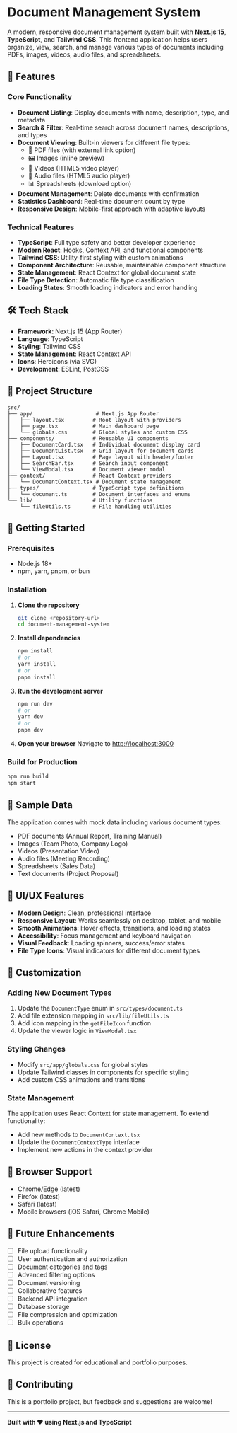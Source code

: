 # Document Management System

A modern, responsive document management system built with **Next.js 15**, **TypeScript**, and **Tailwind CSS**. This frontend application helps users organize, view, search, and manage various types of documents including PDFs, images, videos, audio files, and spreadsheets.

## 🚀 Features

### Core Functionality
- **Document Listing**: Display documents with name, description, type, and metadata
- **Search & Filter**: Real-time search across document names, descriptions, and types  
- **Document Viewing**: Built-in viewers for different file types:
  - 📄 PDF files (with external link option)
  - 🖼️ Images (inline preview)
  - 🎥 Videos (HTML5 video player)
  - 🎵 Audio files (HTML5 audio player)
  - 📊 Spreadsheets (download option)
- **Document Management**: Delete documents with confirmation
- **Statistics Dashboard**: Real-time document count by type
- **Responsive Design**: Mobile-first approach with adaptive layouts

### Technical Features
- **TypeScript**: Full type safety and better developer experience
- **Modern React**: Hooks, Context API, and functional components
- **Tailwind CSS**: Utility-first styling with custom animations
- **Component Architecture**: Reusable, maintainable component structure
- **State Management**: React Context for global document state
- **File Type Detection**: Automatic file type classification
- **Loading States**: Smooth loading indicators and error handling

## 🛠️ Tech Stack

- **Framework**: Next.js 15 (App Router)
- **Language**: TypeScript
- **Styling**: Tailwind CSS
- **State Management**: React Context API
- **Icons**: Heroicons (via SVG)
- **Development**: ESLint, PostCSS

## 📁 Project Structure

```
src/
├── app/                    # Next.js App Router
│   ├── layout.tsx         # Root layout with providers
│   ├── page.tsx           # Main dashboard page
│   └── globals.css        # Global styles and custom CSS
├── components/            # Reusable UI components
│   ├── DocumentCard.tsx   # Individual document display card
│   ├── DocumentList.tsx   # Grid layout for document cards
│   ├── Layout.tsx         # Page layout with header/footer
│   ├── SearchBar.tsx      # Search input component
│   └── ViewModal.tsx      # Document viewer modal
├── context/               # React Context providers
│   └── DocumentContext.tsx # Document state management
├── types/                 # TypeScript type definitions
│   └── document.ts        # Document interfaces and enums
└── lib/                   # Utility functions
    └── fileUtils.ts       # File handling utilities
```

## 🚦 Getting Started

### Prerequisites
- Node.js 18+ 
- npm, yarn, pnpm, or bun

### Installation

1. **Clone the repository**
   ```bash
   git clone <repository-url>
   cd document-management-system
   ```

2. **Install dependencies**
   ```bash
   npm install
   # or
   yarn install
   # or
   pnpm install
   ```

3. **Run the development server**
   ```bash
   npm run dev
   # or
   yarn dev
   # or
   pnpm dev
   ```

4. **Open your browser**
   Navigate to [http://localhost:3000](http://localhost:3000)

### Build for Production

```bash
npm run build
npm start
```

## 💾 Sample Data

The application comes with mock data including various document types:
- PDF documents (Annual Report, Training Manual)
- Images (Team Photo, Company Logo)
- Videos (Presentation Video)
- Audio files (Meeting Recording)
- Spreadsheets (Sales Data)
- Text documents (Project Proposal)

## 🎨 UI/UX Features

- **Modern Design**: Clean, professional interface
- **Responsive Layout**: Works seamlessly on desktop, tablet, and mobile
- **Smooth Animations**: Hover effects, transitions, and loading states
- **Accessibility**: Focus management and keyboard navigation
- **Visual Feedback**: Loading spinners, success/error states
- **File Type Icons**: Visual indicators for different document types

## 🔧 Customization

### Adding New Document Types
1. Update the `DocumentType` enum in `src/types/document.ts`
2. Add file extension mapping in `src/lib/fileUtils.ts`
3. Add icon mapping in the `getFileIcon` function
4. Update the viewer logic in `ViewModal.tsx`

### Styling Changes
- Modify `src/app/globals.css` for global styles
- Update Tailwind classes in components for specific styling
- Add custom CSS animations and transitions

### State Management
The application uses React Context for state management. To extend functionality:
- Add new methods to `DocumentContext.tsx`
- Update the `DocumentContextType` interface
- Implement new actions in the context provider

## 📱 Browser Support

- Chrome/Edge (latest)
- Firefox (latest) 
- Safari (latest)
- Mobile browsers (iOS Safari, Chrome Mobile)

## 🚀 Future Enhancements

- [ ] File upload functionality
- [ ] User authentication and authorization
- [ ] Document categories and tags
- [ ] Advanced filtering options
- [ ] Document versioning
- [ ] Collaborative features
- [ ] Backend API integration
- [ ] Database storage
- [ ] File compression and optimization
- [ ] Bulk operations

## 📄 License

This project is created for educational and portfolio purposes.

## 🤝 Contributing

This is a portfolio project, but feedback and suggestions are welcome!

---

**Built with ❤️ using Next.js and TypeScript**
